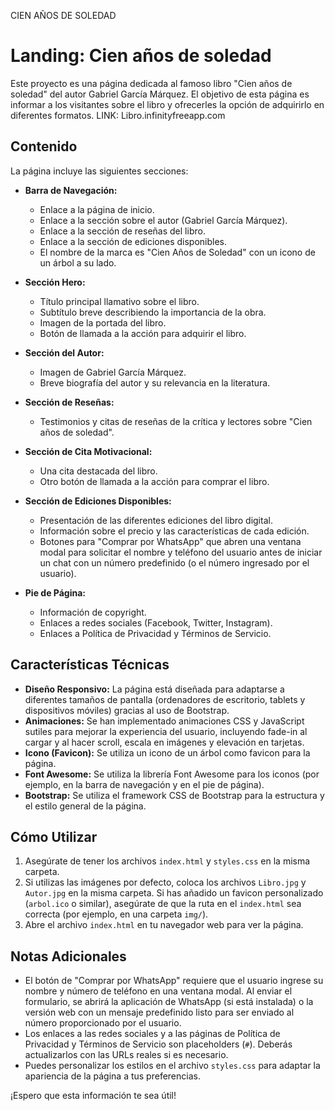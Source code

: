 CIEN AÑOS DE SOLEDAD
# Landing: Cien años de soledad

Este proyecto es una página dedicada al famoso libro "Cien años de soledad" del autor Gabriel García Márquez. El objetivo de esta página es informar a los visitantes sobre el libro y ofrecerles la opción de adquirirlo en diferentes formatos. LINK: Libro.infinityfreeapp.com

## Contenido

La página incluye las siguientes secciones:

* **Barra de Navegación:**
    * Enlace a la página de inicio.
    * Enlace a la sección sobre el autor (Gabriel García Márquez).
    * Enlace a la sección de reseñas del libro.
    * Enlace a la sección de ediciones disponibles.
    * El nombre de la marca es "Cien Años de Soledad" con un icono de un árbol a su lado.

* **Sección Hero:**
    * Título principal llamativo sobre el libro.
    * Subtítulo breve describiendo la importancia de la obra.
    * Imagen de la portada del libro.
    * Botón de llamada a la acción para adquirir el libro.

* **Sección del Autor:**
    * Imagen de Gabriel García Márquez.
    * Breve biografía del autor y su relevancia en la literatura.

* **Sección de Reseñas:**
    * Testimonios y citas de reseñas de la crítica y lectores sobre "Cien años de soledad".

* **Sección de Cita Motivacional:**
    * Una cita destacada del libro.
    * Otro botón de llamada a la acción para comprar el libro.

* **Sección de Ediciones Disponibles:**
    * Presentación de las diferentes ediciones del libro digital.
    * Información sobre el precio y las características de cada edición.
    * Botones para "Comprar por WhatsApp" que abren una ventana modal para solicitar el nombre y teléfono del usuario antes de iniciar un chat con un número predefinido (o el número ingresado por el usuario).

* **Pie de Página:**
    * Información de copyright.
    * Enlaces a redes sociales (Facebook, Twitter, Instagram).
    * Enlaces a Política de Privacidad y Términos de Servicio.

## Características Técnicas

* **Diseño Responsivo:** La página está diseñada para adaptarse a diferentes tamaños de pantalla (ordenadores de escritorio, tablets y dispositivos móviles) gracias al uso de Bootstrap.
* **Animaciones:** Se han implementado animaciones CSS y JavaScript sutiles para mejorar la experiencia del usuario, incluyendo fade-in al cargar y al hacer scroll, escala en imágenes y elevación en tarjetas.
* **Icono (Favicon):** Se utiliza un icono de un árbol como favicon para la página.
* **Font Awesome:** Se utiliza la librería Font Awesome para los iconos (por ejemplo, en la barra de navegación y en el pie de página).
* **Bootstrap:** Se utiliza el framework CSS de Bootstrap para la estructura y el estilo general de la página.

## Cómo Utilizar

1.  Asegúrate de tener los archivos `index.html` y `styles.css` en la misma carpeta.
2.  Si utilizas las imágenes por defecto, coloca los archivos `Libro.jpg` y `Autor.jpg` en la misma carpeta. Si has añadido un favicon personalizado (`arbol.ico` o similar), asegúrate de que la ruta en el `index.html` sea correcta (por ejemplo, en una carpeta `img/`).
3.  Abre el archivo `index.html` en tu navegador web para ver la página.

## Notas Adicionales

* El botón de "Comprar por WhatsApp" requiere que el usuario ingrese su nombre y número de teléfono en una ventana modal. Al enviar el formulario, se abrirá la aplicación de WhatsApp (si está instalada) o la versión web con un mensaje predefinido listo para ser enviado al número proporcionado por el usuario.
* Los enlaces a las redes sociales y a las páginas de Política de Privacidad y Términos de Servicio son placeholders (`#`). Deberás actualizarlos con las URLs reales si es necesario.
* Puedes personalizar los estilos en el archivo `styles.css` para adaptar la apariencia de la página a tus preferencias.

¡Espero que esta información te sea útil!
